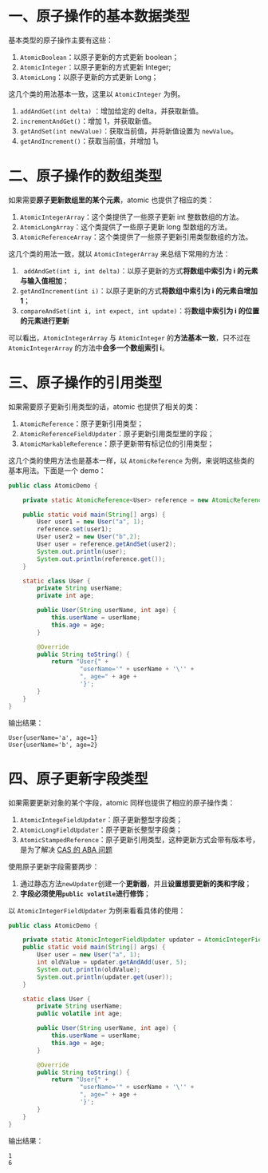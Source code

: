 # 一、原子操作的基本数据类型

基本类型的原子操作主要有这些：

1. `AtomicBoolean`：以原子更新的方式更新 boolean；
2. `AtomicInteger`：以原子更新的方式更新 Integer;
3. `AtomicLong`：以原子更新的方式更新 Long；

这几个类的用法基本一致，这里以 `AtomicInteger` 为例。

1. `addAndGet(int delta)` ：增加给定的 delta，并获取新值。
2. `incrementAndGet()`：增加 1，并获取新值。
3. `getAndSet(int newValue)`：获取当前值，并将新值设置为 `newValue`。
4. `getAndIncrement()`：获取当前值，并增加 1。

# 二、原子操作的数组类型

如果需要**原子更新数组里的某个元素**，atomic 也提供了相应的类：

1. `AtomicIntegerArray`：这个类提供了一些原子更新 int 整数数组的方法。
2. `AtomicLongArray`：这个类提供了一些原子更新 long 型数组的方法。
3. `AtomicReferenceArray`：这个类提供了一些原子更新引用类型数组的方法。

这几个类的用法一致，就以 `AtomicIntegerArray` 来总结下常用的方法：

1. ` addAndGet(int i, int delta)`：以原子更新的方式**将数组中索引为 i 的元素与输入值相加**；
2. `getAndIncrement(int i)`：以原子更新的方式**将数组中索引为 i 的元素自增加 1**；
3. `compareAndSet(int i, int expect, int update)`：将**数组中索引为 i 的位置的元素进行更新**

可以看出，`AtomicIntegerArray` 与 `AtomicInteger` 的**方法基本一致**，只不过在 `AtomicIntegerArray` 的方法中**会多一个数组索引 i**。

# 三、原子操作的引用类型

如果需要原子更新引用类型的话，atomic 也提供了相关的类：

1. `AtomicReference`：原子更新引用类型；
2. `AtomicReferenceFieldUpdater`：原子更新引用类型里的字段；
3. `AtomicMarkableReference`：原子更新带有标记位的引用类型；

这几个类的使用方法也是基本一样，以 `AtomicReference` 为例，来说明这些类的基本用法。下面是一个 demo：

```java
public class AtomicDemo {

    private static AtomicReference<User> reference = new AtomicReference<>();

    public static void main(String[] args) {
        User user1 = new User("a", 1);
        reference.set(user1);
        User user2 = new User("b",2);
        User user = reference.getAndSet(user2);
        System.out.println(user);
        System.out.println(reference.get());
    }

    static class User {
        private String userName;
        private int age;

        public User(String userName, int age) {
            this.userName = userName;
            this.age = age;
        }

        @Override
        public String toString() {
            return "User{" +
                    "userName='" + userName + '\'' +
                    ", age=" + age +
                    '}';
        }
    }
}
```

输出结果：

```text
User{userName='a', age=1}
User{userName='b', age=2}
```

# 四、原子更新字段类型

如果需要更新对象的某个字段，atomic 同样也提供了相应的原子操作类：

1. `AtomicIntegeFieldUpdater`：原子更新整型字段类；
2. `AtomicLongFieldUpdater`：原子更新长整型字段类；
3. `AtomicStampedReference`：原子更新引用类型，这种更新方式会带有版本号，是为了解决 [CAS 的 ABA 问题](https://javabetter.cn/thread/cas.html#aba问题)

使用原子更新字段需要两步：

1. 通过静态方法`newUpdater`创建一个**更新器**，并且**设置想要更新的类和字段**；
2. **字段必须使用`public volatile`进行修饰**；

以 `AtomicIntegerFieldUpdater` 为例来看看具体的使用：

```java
public class AtomicDemo {

    private static AtomicIntegerFieldUpdater updater = AtomicIntegerFieldUpdater.newUpdater(User.class,"age");  // 指定一个更新器，更新指定字段
    public static void main(String[] args) {
        User user = new User("a", 1);
        int oldValue = updater.getAndAdd(user, 5);
        System.out.println(oldValue);
        System.out.println(updater.get(user));
    }

    static class User {
        private String userName;
        public volatile int age;

        public User(String userName, int age) {
            this.userName = userName;
            this.age = age;
        }

        @Override
        public String toString() {
            return "User{" +
                    "userName='" + userName + '\'' +
                    ", age=" + age +
                    '}';
        }
    }
}
```

输出结果：

```text
1
6
```